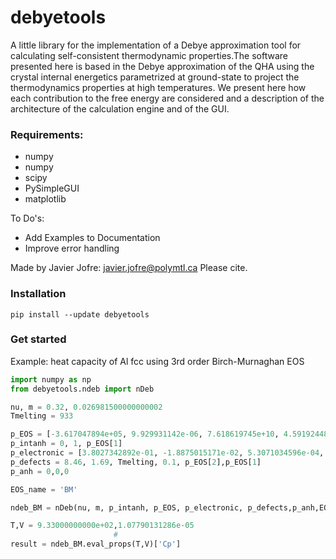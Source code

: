 # debyetools

A little library for the implementation of a Debye approximation tool for calculating self-consistent thermodynamic properties.The software presented here is based in the Debye approximation of the QHA using the crystal internal energetics parametrized at ground-state to project the thermodynamics properties at high temperatures. We present here how each contribution to the free energy are considered and a description of the architecture of the calculation engine and of the GUI.

### Requirements:
- numpy
- numpy
- scipy
- PySimpleGUI
- matplotlib

To Do's:

- Add Examples to Documentation
- Improve error handling

Made by Javier Jofre: javier.jofre@polymtl.ca
Please cite.

### Installation
```
pip install --update debyetools
```

### Get started
Example: heat capacity of Al fcc using 3rd order Birch-Murnaghan EOS

```Python
import numpy as np
from debyetools.ndeb import nDeb

nu, m = 0.32, 0.026981500000000002
Tmelting = 933

p_EOS = [-3.617047894e+05, 9.929931142e-06, 7.618619745e+10, 4.591924487e+00]
p_intanh = 0, 1, p_EOS[1]
p_electronic = [3.8027342892e-01, -1.8875015171e-02, 5.3071034596e-04, -7.0100707467e-06]
p_defects = 8.46, 1.69, Tmelting, 0.1, p_EOS[2],p_EOS[1]
p_anh = 0,0,0

EOS_name = 'BM'

ndeb_BM = nDeb(nu, m, p_intanh, p_EOS, p_electronic, p_defects,p_anh,EOS_name)

T,V = 9.33000000000e+02,1.07790131286e-05
                       #
result = ndeb_BM.eval_props(T,V)['Cp']
```
